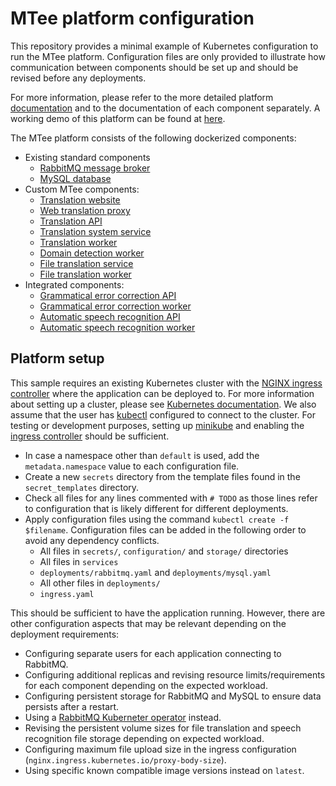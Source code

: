 # MTee platform configuration

This repository provides a minimal example of Kubernetes configuration to run the MTee platform. Configuration files are
only provided to illustrate how communication between components should be set up and should be revised before any
deployments.

For more information, please refer to the more detailed
platform [documentation](https://github.com/Project-MTee/mtee-platform/wiki) and to the documentation of each component
separately. A working demo of this platform can be found at [here](https://mt.cs.ut.ee).

The MTee platform consists of the following dockerized components:

- Existing standard components
    - [RabbitMQ message broker](https://www.rabbitmq.com/)
    - [MySQL database](https://www.mysql.com/)
- Custom MTee components:
    - [Translation website](https://ghcr.io/project-mtee/website)
    - [Web translation proxy](https://ghcr.io/project-mtee/web-proxy)
    - [Translation API](https://ghcr.io/project-mtee/translation-api-service)
    - [Translation system service](https://ghcr.io/project-mtee/translation-system-service)
    - [Translation worker](https://ghcr.io/project-mtee/translation-worker)
    - [Domain detection worker](https://ghcr.io/project-mtee/domain-detection-worker)
    - [File translation service](https://ghcr.io/project-mtee/file-translation-service)
    - [File translation worker](https://ghcr.io/project-mtee/file-translation-worker)
- Integrated components:
    - [Grammatical error correction API](https://ghcr.io/tartunlp/grammar-api)
    - [Grammatical error correction worker](https://ghcr.io/tartunlp/grammar-worker)
    - [Automatic speech recognition API](https://ghcr.io/tartunlp/speech-to-text-api)
    - [Automatic speech recognition worker](https://ghcr.io/tartunlp/speech-to-text-worker)

## Platform setup

This sample requires an existing Kubernetes cluster with
the [NGINX ingress controller](https://kubernetes.github.io/ingress-nginx/deploy/) where the application can be deployed
to. For more information about setting up a cluster, please
see [Kubernetes documentation](https://kubernetes.io/docs/setup/). We also assume that the user
has [kubectl](https://kubernetes.io/docs/tasks/tools/) configured to connect to the cluster. For testing or development 
purposes, setting up [minikube](https://minikube.sigs.k8s.io/docs/start/) and enabling the 
[ingress controller](https://kubernetes.github.io/ingress-nginx/deploy/#minikube) should be sufficient.

- In case a namespace other than `default` is used, add the `metadata.namespace` value to each configuration file.
- Create a new `secrets` directory from the template files found in the `secret_templates` directory.
- Check all files for any lines commented with `# TODO` as those lines refer to configuration that is likely different
  for different deployments.
- Apply configuration files using the command `kubectl create -f $filename`. Configuration files can be added in the
  following order to avoid any dependency conflicts.
    - All files in `secrets/`, `configuration/` and `storage/` directories
    - All files in `services`
    - `deployments/rabbitmq.yaml` and `deployments/mysql.yaml`
    - All other files in `deployments/`
    - `ingress.yaml`

This should be sufficient to have the application running. However, there are other configuration aspects that may be
relevant depending on the deployment requirements:

- Configuring separate users for each application connecting to RabbitMQ.
- Configuring additional replicas and revising resource limits/requirements for each component depending on the expected
  workload.
- Configuring persistent storage for RabbitMQ and MySQL to ensure data persists after a restart.
- Using a [RabbitMQ Kuberneter operator](https://kubernetes.github.io/ingress-nginx/deploy/) instead.
- Revising the persistent volume sizes for file translation and speech recognition file storage depending on expected
  workload.
- Configuring maximum file upload size in the ingress configuration (`nginx.ingress.kubernetes.io/proxy-body-size`).
- Using specific known compatible image versions instead on `latest`. 
